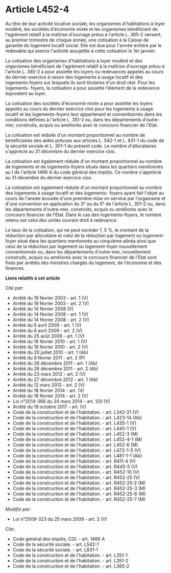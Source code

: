 # Article L452-4

Au titre de leur activité locative sociale, les organismes d'habitations à loyer modéré, les sociétés d'économie mixte et les
organismes bénéficiant de l'agrément relatif à la maîtrise d'ouvrage prévu à l'article L. 365-2 versent, au premier trimestre
de chaque année, une cotisation à la Caisse de garantie du logement locatif social. Elle est due pour l'année entière par le
redevable qui exerce l'activité assujettie à cette cotisation le 1er janvier. 

La cotisation des organismes d'habitations à loyer modéré et des organismes bénéficiant de l'agrément relatif à la maîtrise
d'ouvrage prévu à l'article L. 365-2 a pour assiette les loyers ou redevances appelés au cours du dernier exercice à raison
des logements à usage locatif et des logements-foyers sur lesquels ils sont titulaires d'un droit réel. Pour les logements-
foyers, la cotisation a pour assiette l'élément de la redevance équivalent au loyer. 

La cotisation des sociétés d'économie mixte a pour assiette les loyers appelés au cours du dernier exercice clos pour les
logements à usage locatif et les logements-foyers leur appartenant et conventionnés dans les conditions définies à l'article
L. 351-2 ou, dans les départements d'outre-mer, construits, acquis ou améliorés avec le concours financier de l'Etat. 

La cotisation est réduite d'un montant proportionnel au nombre de bénéficiaires des aides prévues aux articles L. 542-1 et L.
831-1 du code de la sécurité sociale et L. 351-1 du présent code. Le nombre d'allocataires s'apprécie au 31 décembre du
dernier exercice clos. 

La cotisation est également réduite d'un montant proportionnel au nombre de logements et de logements-foyers situés dans les
quartiers mentionnés au I de l'article 1466 A du code général des impôts. Ce nombre s'apprécie au 31 décembre du dernier
exercice clos. 

La cotisation est également réduite d'un montant proportionnel au nombre des logements à usage locatif et des logements-
foyers ayant fait l'objet au cours de l'année écoulée d'une première mise en service par l'organisme et d'une convention en
application du 3° ou du 5° de l'article L. 351-2 ou, dans les départements d'outre-mer, construits, acquis ou améliorés avec
le concours financier de l'Etat. Dans le cas des logements-foyers, le nombre retenu est celui des unités ouvrant droit à
redevance. 

Le taux de la cotisation, qui ne peut excéder 1, 5 %, le montant de la réduction par allocataire et celui de la réduction par
logement ou logement-foyer situé dans les quartiers mentionnés au cinquième alinéa ainsi que celui de la réduction par
logement ou logement-foyer nouvellement conventionnés ou, dans les départements d'outre-mer, nouvellement construits, acquis
ou améliorés avec le concours financier de l'Etat sont fixés par arrêtés des ministres chargés du logement, de l'économie et
des finances.

**Liens relatifs à cet article**

_Cité par_:

  - Arrêté du 19 février 2003 - art. 1 (V)
  - Arrêté du 19 février 2003 - art. 2 (V)
  - Arrêté du 14 février 2008 (V)
  - Arrêté du 14 février 2008 - art. 1 (V)
  - Arrêté du 14 février 2008 - art. 2 (V)
  - Arrêté du 6 avril 2009 - art. 1 (V)
  - Arrêté du 6 avril 2009 - art. 2 (V)
  - Arrêté du 25 août 2009 - art. 1 (V)
  - Arrêté du 16 février 2010 - art. 1 (V)
  - Arrêté du 16 février 2010 - art. 2 (V)
  - Arrêté du 20 juillet 2010 - art. 1 (Ab)
  - Arrêté du 9 février 2011 - art. 2 (P)
  - Arrêté du 26 décembre 2011 - art. 1 (Ab)
  - Arrêté du 26 décembre 2011 - art. 2 (Ab)
  - Arrêté du 23 mars 2012 - art. 2 (V)
  - Arrêté du 27 décembre 2012 - art. 1 (Ab)
  - Arrêté du 12 mars 2013 - art. 2 (V)
  - Arrêté du 18 février 2014 - art. (V)
  - Arrêté du 18 février 2014 - art. 2 (V)
  - Loi n°2014-366 du 24 mars 2014 - art. 120 (V)
  - Arrêté du 19 octobre 2017 - art. (V)
  - Code de la construction et de l'habitation. - art. L342-21 (V)
  - Code de la construction et de l'habitation. - art. L423-14 (Ab)
  - Code de la construction et de l'habitation. - art. L435-1 (V)
  - Code de la construction et de l'habitation. - art. L445-1 (V)
  - Code de la construction et de l'habitation. - art. L452-3 (M)
  - Code de la construction et de l'habitation. - art. L452-4-1 (M)
  - Code de la construction et de l'habitation. - art. L452-6 (M)
  - Code de la construction et de l'habitation. - art. L472-1-5 (V)
  - Code de la construction et de l'habitation. - art. L481-1-1 (Ab)
  - Code de la construction et de l'habitation. - art. R411-4 (V)
  - Code de la construction et de l'habitation. - art. R445-5 (V)
  - Code de la construction et de l'habitation. - art. R452-10 (V)
  - Code de la construction et de l'habitation. - art. R452-25 (V)
  - Code de la construction et de l'habitation. - art. R452-25-2 (M)
  - Code de la construction et de l'habitation. - art. R452-25-3 (M)
  - Code de la construction et de l'habitation. - art. R452-25-6 (M)
  - Code de la construction et de l'habitation. - art. R452-25-7 (M)

_Modifié par_:

  - Loi n°2009-323 du 25 mars 2009 - art. 2 (V)

_Cite_:

  - Code général des impôts, CGI. - art. 1466 A
  - Code de la sécurité sociale. - art. L542-1
  - Code de la sécurité sociale. - art. L831-1
  - Code de la construction et de l'habitation. - art. L351-1
  - Code de la construction et de l'habitation. - art. L351-2
  - Code de la construction et de l'habitation. - art. L365-2
